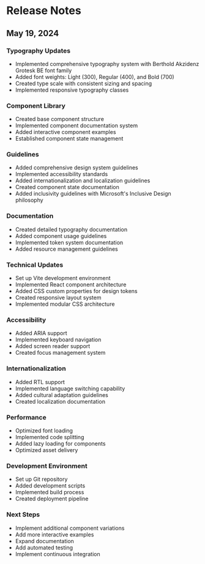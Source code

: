# Release Notes

## May 19, 2024

### Typography Updates
- Implemented comprehensive typography system with Berthold Akzidenz Grotesk BE font family
- Added font weights: Light (300), Regular (400), and Bold (700)
- Created type scale with consistent sizing and spacing
- Implemented responsive typography classes

### Component Library
- Created base component structure
- Implemented component documentation system
- Added interactive component examples
- Established component state management

### Guidelines
- Added comprehensive design system guidelines
- Implemented accessibility standards
- Added internationalization and localization guidelines
- Created component state documentation
- Added inclusivity guidelines with Microsoft's Inclusive Design philosophy

### Documentation
- Created detailed typography documentation
- Added component usage guidelines
- Implemented token system documentation
- Added resource management guidelines

### Technical Updates
- Set up Vite development environment
- Implemented React component architecture
- Added CSS custom properties for design tokens
- Created responsive layout system
- Implemented modular CSS architecture

### Accessibility
- Added ARIA support
- Implemented keyboard navigation
- Added screen reader support
- Created focus management system

### Internationalization
- Added RTL support
- Implemented language switching capability
- Added cultural adaptation guidelines
- Created localization documentation

### Performance
- Optimized font loading
- Implemented code splitting
- Added lazy loading for components
- Optimized asset delivery

### Development Environment
- Set up Git repository
- Added development scripts
- Implemented build process
- Created deployment pipeline

### Next Steps
- Implement additional component variations
- Add more interactive examples
- Expand documentation
- Add automated testing
- Implement continuous integration 